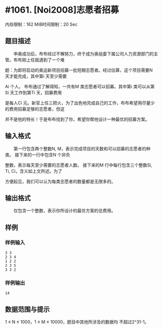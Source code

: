 # #1061. [Noi2008]志愿者招募

内存限制：162 MiB时间限制：20 Sec

## 题目描述

　　申奥成功后，布布经过不懈努力，终于成为奥组委下属公司人力资源部门的主管。布布刚上任就遇到了一个难

题：为即将启动的奥运新项目招募一批短期志愿者。经过估算，这个项目需要N 天才能完成，其中第i 天至少需要

Ai 个人。 布布通过了解得知，一共有M 类志愿者可以招募。其中第i 类可以从第Si 天工作到第Ti 天，招募费用

是每人Ci 元。新官上任三把火，为了出色地完成自己的工作，布布希望用尽量少的费用招募足够的志愿者，但这

并不是他的特长！于是布布找到了你，希望你帮他设计一种最优的招募方案。

## 输入格式

　　第一行包含两个整数N, M，表示完成项目的天数和可以招募的志愿者的种类。 接下来的一行中包含N 个非负

整数，表示每天至少需要的志愿者人数。 接下来的M 行中每行包含三个整数Si, Ti, Ci，含义如上文所述。为了

方便起见，我们可以认为每类志愿者的数量都是无限多的。

## 输出格式

　　仅包含一个整数，表示你所设计的最优方案的总费用。

## 样例

### 样例输入

    
    3 3
    2 3 4
    1 2 2
    2 3 5
    3 3 2
    

### 样例输出

    
    14
    

## 数据范围与提示

1 &le; N &le; 1000，1 &le; M &le; 10000，题目中其他所涉及的数据均 不超过2^31-1。
